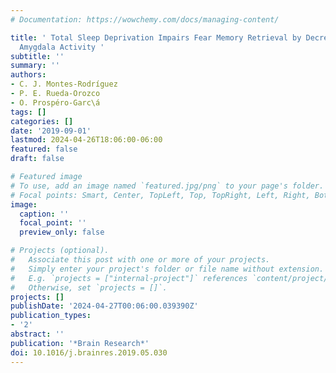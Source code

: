 ```yaml
---
# Documentation: https://wowchemy.com/docs/managing-content/

title: ' Total Sleep Deprivation Impairs Fear Memory Retrieval by Decreasing the Basolateral
  Amygdala Activity '
subtitle: ''
summary: ''
authors:
- C. J. Montes-Rodríguez
- P. E. Rueda-Orozco
- O. Prospéro-Garc\á
tags: []
categories: []
date: '2019-09-01'
lastmod: 2024-04-26T18:06:00-06:00
featured: false
draft: false

# Featured image
# To use, add an image named `featured.jpg/png` to your page's folder.
# Focal points: Smart, Center, TopLeft, Top, TopRight, Left, Right, BottomLeft, Bottom, BottomRight.
image:
  caption: ''
  focal_point: ''
  preview_only: false

# Projects (optional).
#   Associate this post with one or more of your projects.
#   Simply enter your project's folder or file name without extension.
#   E.g. `projects = ["internal-project"]` references `content/project/deep-learning/index.md`.
#   Otherwise, set `projects = []`.
projects: []
publishDate: '2024-04-27T00:06:00.039390Z'
publication_types:
- '2'
abstract: ''
publication: '*Brain Research*'
doi: 10.1016/j.brainres.2019.05.030
---
```

